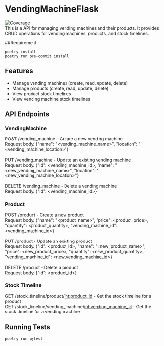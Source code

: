 # VendingMachineFlask
[![Coverage](https://sonarcloud.io/api/project_badges/measure?project=CodePan1_VendingMachineFlask&metric=coverage)](https://sonarcloud.io/summary/new_code?id=CodePan1_VendingMachineFlask)<br />
This is a API for managing vending machines and their products. It provides CRUD operations for vending machines, products, and stock timelines.

##Requirement
```
poetry install
poetry run pre-commit install
```

## Features

- Manage vending machines (create, read, update, delete)
- Manage products (create, read, update, delete)
- View product stock timelines
- View vending machine stock timelines

## API Endpoints

### VendingMachine
POST /vending_machine - Create a new vending machine<br />
Request body: {"name": "<vending_machine_name>", "location": "<vending_machine_location>"}<br />
<br />
PUT /vending_machine - Update an existing vending machine<br />
Request body: {"id": <vending_machine_id>, "name": "<new_vending_machine_name>", "location": "<new_vending_machine_location>"}<br />
<br />
DELETE /vending_machine - Delete a vending machine<br />
Request body: {"id": <vending_machine_id>}<br />

### Product
POST /product - Create a new product<br />
Request body: {"name": "<product_name>", "price": <product_price>, "quantity": <product_quantity>, "vending_machine_id": <vending_machine_id>}<br />
<br />
PUT /product - Update an existing product<br />
Request body: {"id": <product_id>, "name": "<new_product_name>", "price": <new_product_price>, "quantity": <new_product_quantity>, "vending_machine_id": <new_vending_machine_id>}<br />
<br />
DELETE /product - Delete a product<br />
Request body: {"id": <product_id>}<br />

### Stock Timeline
GET /stock_timeline/product/<int:product_id> - Get the stock timeline for a product<br />
GET /stock_timeline/vending_machine/<int:vending_machine_id> - Get the stock timeline for a vending machine<br />

## Running Tests
```
poetry run pytest
```
